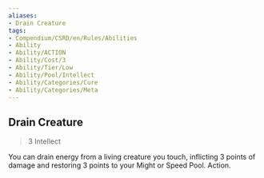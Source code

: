 ```yaml
---
aliases:
- Drain Creature
tags:
- Compendium/CSRD/en/Rules/Abilities
- Ability
- Ability/ACTION
- Ability/Cost/3
- Ability/Tier/Low
- Ability/Pool/Intellect
- Ability/Categories/Cure
- Ability/Categories/Meta
---
```


  
## Drain Creature  
>3  Intellect  
  
You can drain energy from a living creature you touch, inflicting 3 points of damage and restoring 3 points to your Might or Speed Pool. Action.